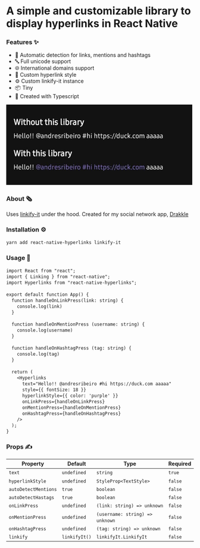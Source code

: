 # A simple and customizable library to display hyperlinks in React Native

### Features ✨

- 🛑 Automatic detection for links, mentions and hashtags
- 🔤 Full unicode support
- 🌐 International domains support
- 💅 Custom hyperlink style
- ⚙️ Custom linkify-it instance
- 📦 Tiny
- 🚀 Created with Typescript

<img alt="Without this library vs with this library" src="assets/screenshot.jpg" width="500"/>

### About 🗞️

Uses [linkify-it](https://github.com/markdown-it/linkify-it) under the hood. Created for my social network app, [Drakkle](https://play.google.com/store/apps/details?id=com.andresribeiro.drakkle)

### Installation ⚙️

```bash
yarn add react-native-hyperlinks linkify-it
```

### Usage 🔨

```tsx
import React from "react";
import { Linking } from "react-native";
import Hyperlinks from "react-native-hyperlinks";

export default function App() {
  function handleOnLinkPress(link: string) {
    console.log(link)
  }

  function handleOnMentionPress (username: string) {
    console.log(username)
  }

  function handleOnHashtagPress (tag: string) {
    console.log(tag)
  }

  return (
    <Hyperlinks
      text="Hello!! @andresribeiro #hi https://duck.com aaaaa"
      style={{ fontSize: 18 }}
      hyperlinkStyle={{ color: 'purple' }}
      onLinkPress={handleOnLinkPress}
      onMentionPress={handleOnMentionPress}
      onHashtagPress={handleOnHashtagPress}
    />
  );
}
```

### Props ✍️

| Property | Default | Type | Required
| ---- | ---- | ---- | ----
| `text` | `undefined` | `string` | `true`
| `hyperlinkStyle` | `undefined` | `StyleProp<TextStyle>` | `false`
| `autoDetectMentions` | `true` | `boolean` | `false`
| `autoDetectHastags` | `true` | `boolean` | `false`
| `onLinkPress` | `undefined` | `(link: string) => unknown` | `false`
| `onMentionPress` | `undefined` | `(username: string) => unknown` | `false`
| `onHashtagPress` | `undefined` | `(tag: string) => unknown` | `false`
| `linkify` | `linkifyIt()` | `linkifyIt.LinkifyIt` | `false`
